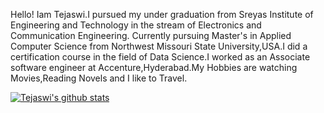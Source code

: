 Hello! Iam Tejaswi.I pursued my under graduation from Sreyas Institute of Engineering and Technology in the stream of Electronics and Communication Engineering. Currently pursuing Master's in Applied Computer Science from Northwest Missouri State University,USA.I did a certification course in the field of Data Science.I worked as an Associate software engineer at Accenture,Hyderabad.My Hobbies are watching Movies,Reading Novels and I like to Travel.


[![Tejaswi's github stats](https://github-readme-stats.vercel.app/api?username=Teju2404)](https://github.com/Teju2404/github-readme-stats)

